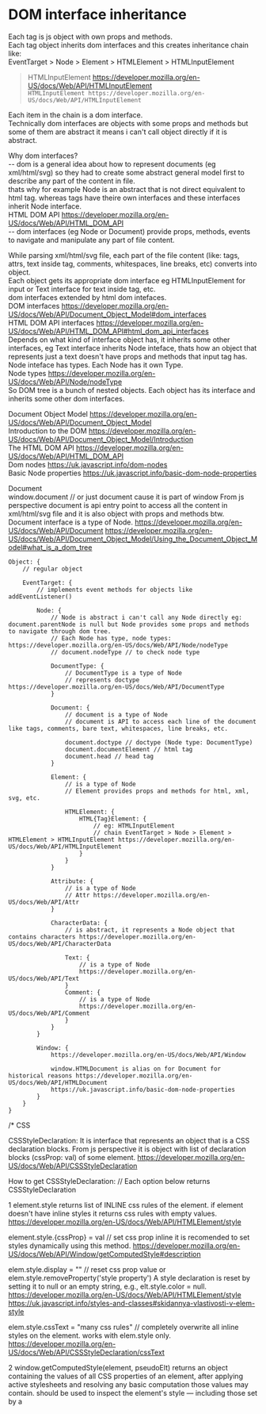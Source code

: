 
# DOM interface inheritance

Each tag is js object with own props and methods.  
Each tag object inherits dom interfaces and this creates inheritance chain like:  
EventTarget > Node > Element > HTMLElement > HTMLInputElement  
> HTMLInputElement https://developer.mozilla.org/en-US/docs/Web/API/HTMLInputElement  
`HTMLInputElement https://developer.mozilla.org/en-US/docs/Web/API/HTMLInputElement`

Each item in the chain is a dom interface.  
Technically dom interfaces are objects with some props and methods but some of them are abstract it means i can't call object directly if it is abstract.  

Why dom interfaces?  
-- dom is a general idea about how to represent documents (eg xml/html/svg) so they had to create some abstract general model first to describe any part of the content in file.  
thats why for example Node is an abstract that is not direct equivalent to html tag. whereas tags have theire own interfaces and these interfaces inherit Node interface.  
HTML DOM API https://developer.mozilla.org/en-US/docs/Web/API/HTML_DOM_API  
-- dom interfaces (eg Node or Document) provide props, methods, events to navigate and manipulate any part of file content.  

While parsing xml/html/svg file, each part of the file content (like: tags, attrs, text inside tag, comments, whitespaces, line breaks, etc) converts into object.  
Each object gets its appropriate dom interface eg HTMLInputElement for input or Text interface for text inside tag, etc.  
dom interfaces extended by html dom intefaces.  
DOM interfaces https://developer.mozilla.org/en-US/docs/Web/API/Document_Object_Model#dom_interfaces  
HTML DOM API interfaces https://developer.mozilla.org/en-US/docs/Web/API/HTML_DOM_API#html_dom_api_interfaces  
Depends on what kind of interface object has, it inherits some other interfaces, eg Text interface inherits Node inteface, thats how an object that represents just a text doesn't have props and methods that input tag has.  
Node inteface has types. Each Node has it own Type.  
Node types https://developer.mozilla.org/en-US/docs/Web/API/Node/nodeType  
So DOM tree is a bunch of nested objects. Each object has its interface and inherits some other dom interfaces.  

Document Object Model https://developer.mozilla.org/en-US/docs/Web/API/Document_Object_Model  
Introduction to the DOM https://developer.mozilla.org/en-US/docs/Web/API/Document_Object_Model/Introduction  
The HTML DOM API https://developer.mozilla.org/en-US/docs/Web/API/HTML_DOM_API  
Dom nodes https://uk.javascript.info/dom-nodes  
Basic Node properties https://uk.javascript.info/basic-dom-node-properties


Document  
window.document // or just document cause it is part of window
From js perspective document is api entry point to access all the content in xml/html/svg file and it is also object with props and methods btw.
Document interface is a type of Node. 
https://developer.mozilla.org/en-US/docs/Web/API/Document
https://developer.mozilla.org/en-US/docs/Web/API/Document_Object_Model/Using_the_Document_Object_Model#what_is_a_dom_tree

```
Object: {
    // regular object

    EventTarget: {
        // implements event methods for objects like addEventListener()
    
        Node: {
            // Node is abstract i can't call any Node directly eg: document.parentNode is null but Node provides some props and methods to navigate through dom tree.
            // Each Node has type, node types: https://developer.mozilla.org/en-US/docs/Web/API/Node/nodeType
            // document.nodeType // to check node type

            DocumentType: {
                // DocumentType is a type of Node
                // represents doctype https://developer.mozilla.org/en-US/docs/Web/API/DocumentType
            }

            Document: {
                // document is a type of Node 
                // document is API to access each line of the document like tags, comments, bare text, whitespaces, line breaks, etc.

                document.doctype // doctype (Node type: DocumentType)
                document.documentElement // html tag
                document.head // head tag
            }

            Element: {
                // is a type of Node 
                // Element provides props and methods for html, xml, svg, etc.
                 
                HTMLElement: {
                    HTML{Tag}Element: {
                        // eg: HTMLInputElement
                        // chain EventTarget > Node > Element > HTMLElement > HTMLInputElement https://developer.mozilla.org/en-US/docs/Web/API/HTMLInputElement
                    }
                }
            }

            Attribute: {
                // is a type of Node
                // Attr https://developer.mozilla.org/en-US/docs/Web/API/Attr
            }

            CharacterData: {
                // is abstract, it represents a Node object that contains characters https://developer.mozilla.org/en-US/docs/Web/API/CharacterData

                Text: {
                    // is a type of Node
                    https://developer.mozilla.org/en-US/docs/Web/API/Text
                }
                Comment: {
                    // is a type of Node
                    https://developer.mozilla.org/en-US/docs/Web/API/Comment
                }
            }
        }

        Window: {
            https://developer.mozilla.org/en-US/docs/Web/API/Window

            window.HTMLDocument is alias on for Document for historical reasons https://developer.mozilla.org/en-US/docs/Web/API/HTMLDocument
            https://uk.javascript.info/basic-dom-node-properties
        }
    }
}
```



/*
CSS

CSSStyleDeclaration:
It is interface that represents an object that is a CSS declaration blocks.
From js perspective it is object with list of declaration blocks (cssProp: val) of some element.
https://developer.mozilla.org/en-US/docs/Web/API/CSSStyleDeclaration

How to get CSSStyleDeclaration:
// Each option below returns CSSStyleDeclaration

1 element.style
returns list of INLINE css rules of the element. if element doesn't have inline styles it returns css rules with empty values.
https://developer.mozilla.org/en-US/docs/Web/API/HTMLElement/style

element.style.{cssProp} = val // set css prop inline
it is recomended to set styles dynamically using this method. https://developer.mozilla.org/en-US/docs/Web/API/Window/getComputedStyle#description

elem.style.display = "" // reset css prop value
or elem.style.removeProperty('style property')
A style declaration is reset by setting it to null or an empty string, e.g., elt.style.color = null. https://developer.mozilla.org/en-US/docs/Web/API/HTMLElement/style
https://uk.javascript.info/styles-and-classes#skidannya-vlastivosti-v-elem-style

elem.style.cssText = "many css rules" // completely overwrite all inline styles on the element. works with elem.style only.
https://developer.mozilla.org/en-US/docs/Web/API/CSSStyleDeclaration/cssText

2 window.getComputedStyle(element, pseudoElt)
returns an object containing the values of all CSS properties of an element, after applying active stylesheets and resolving any basic computation those values may contain.
should be used to inspect the element's style — including those set by a <style> element or an external stylesheet.
https://developer.mozilla.org/en-US/docs/Web/API/Window/getComputedStyle 

3 CSSStyleSheet interface
need research https://developer.mozilla.org/en-US/docs/Web/API/CSSStyleSheet
to manage css rules even assigned by class?

Using dynamic styling https://developer.mozilla.org/en-US/docs/Web/API/CSS_Object_Model/Using_dynamic_styling_information

element.classList // get/add/remove classes
https://uk.javascript.info/styles-and-classes#classname-ta-classlist
*/